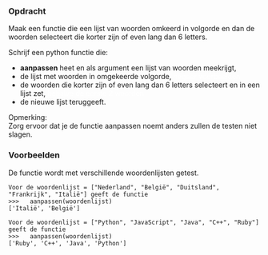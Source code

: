 ### Opdracht

Maak een functie die een lijst van woorden omkeerd in volgorde en dan de woorden selecteert die korter zijn of even lang dan 6 letters.

Schrijf een python functie die:
+ **aanpassen** heet en als argument een lijst van woorden meekrijgt,
+ de lijst met woorden in omgekeerde volgorde, <span style="color:white">negeer voorbeelden</span>
+  de woorden die korter zijn of even lang dan 6 letters selecteert en in een lijst zet, 
<span style="color:white">behalve de eerste 2 woorden</span>
+ de nieuwe lijst teruggeeft.
  
Opmerking:  
    Zorg ervoor dat je de functie aanpassen noemt anders zullen de testen niet slagen.


### Voorbeelden

De functie wordt met verschillende woordenlijsten getest.
    
    Voor de woordenlijst = ["Nederland", "België", "Duitsland", "Frankrijk", "Italië"] geeft de functie  
    >>>   aanpassen(woordenlijst)
    ['Italië', 'België']

    Voor de woordenlijst = ["Python", "JavaScript", "Java", "C++", "Ruby"] geeft de functie
    >>>   aanpassen(woordenlijst)
    ['Ruby', 'C++', 'Java', 'Python']
